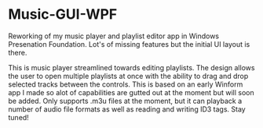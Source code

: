 # Music-GUI-WPF
Reworking of my music player and playlist editor app in Windows Presenation Foundation.  Lot's of missing features but the initial UI layout is there.

This is music player streamlined towards editing playlists. 
The design allows the user to open multiple playlists at once with the ability to drag and drop selected tracks between the controls.
This is based on an early Winform app I made so alot of capabilities are gutted out at the moment but will soon be added.
Only supports .m3u files at the moment, but it can playback a number of audio file formats as well as reading and writing ID3 tags.
Stay tuned!
